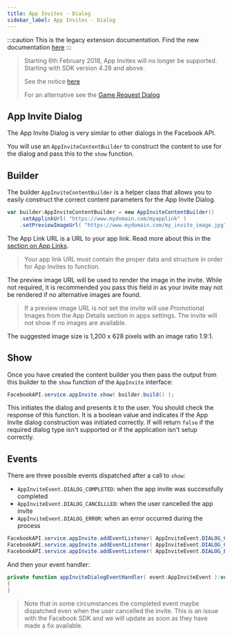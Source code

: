 ```yaml
---
title: App Invites - Dialog
sidebar_label: App Invites - Dialog
---
```


:::caution
This is the legacy extension documentation. Find the new documentation [here](../facebookapi/)
:::

>
> Starting 6th February 2018, App Invites will no longer be supported. Starting with SDK version 4.28 and above.
>
> See the notice [here](https://developers.facebook.com/blog/post/2017/11/07/changes-developer-offerings/)
>
> For an alternative see the [Game Request Dialog](games---game-request-dialog)
>

## App Invite Dialog

The App Invite Dialog is very similar to other dialogs in the Facebook API. 

You will use an `AppInviteContentBuilder` to construct the content to use
for the dialog and pass this to the `show` function.


## Builder

The builder `AppInviteContentBuilder` is a helper class that allows you to easily
construct the correct content parameters for the App Invite Dialog. 

```actionscript
var builder:AppInviteContentBuilder = new AppInviteContentBuilder()
	.setApplinkUrl( "https://www.mydomain.com/myapplink" )
	.setPreviewImageUrl( "https://www.mydomain.com/my_invite_image.jpg" );
```

The App Link URL is a URL to your app link. Read more about this in the [section on App Links](https://developers.facebook.com/docs/app-invites/android#app_links).

>
> Your app link URL must contain the proper data and structure in order for App Invites to function.
>

The preview image URL will be used to render the image in the invite. 
While not required, it is recommended you pass this field in as your 
invite may not be rendered if no alternative images are found.

>
> If a preview image URL is not set the invite will use Promotional Images 
> from the App Details section in apps settings. The invite will not show 
> if no images are available.
>

The suggested image size is 1,200 x 628 pixels with an image ratio 1.9:1.




## Show

Once you have created the content builder you then pass the output from this builder to the 
`show` function of the `AppInvite` interface:

```actionscript
FacebookAPI.service.appInvite.show( builder.build() );
```

This initiates the dialog and presents it to the user. You should check the response
of this function. It is a boolean value and indicates if the App Invite dialog construction
was initiated correctly. If will return `false` if the required dialog type isn't supported
or if the application isn't setup correctly.


## Events

There are three possible events dispatched after a call to `show`:

- `AppInviteEvent.DIALOG_COMPLETED`: when the app invite was successfully completed
- `AppInviteEvent.DIALOG_CANCELLLED`: when the user cancelled the app invite
- `AppInviteEvent.DIALOG_ERROR`: when an error occurred during the process


```actionscript
FacebookAPI.service.appInvite.addEventListener( AppInviteEvent.DIALOG_COMPLETED, appInviteDialogEventHandler );
FacebookAPI.service.appInvite.addEventListener( AppInviteEvent.DIALOG_CANCELLED, appInviteDialogEventHandler );
FacebookAPI.service.appInvite.addEventListener( AppInviteEvent.DIALOG_ERROR, appInviteDialogEventHandler );
```

And then your event handler:

```actionscript
private function appInviteDialogEventHandler( event:AppInviteEvent ):void 
{
}
```

> 
> Note that in some circumstances the completed event maybe dispatched even when the user
> cancelled the invite. This is an issue with the Facebook SDK and we will update as soon
> as they have made a fix available.
>


